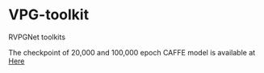 # VPG-toolkit

RVPGNet toolkits

The checkpoint of 20,000 and 100,000 epoch CAFFE model is available at [Here](https://entuedu-my.sharepoint.com/:f:/g/personal/ztian002_e_ntu_edu_sg/EqjdoXMf9GxMgBevmzHDOxEBGKncTUDeXc6gOqrNPtRIgw?e=Fjz3qs)